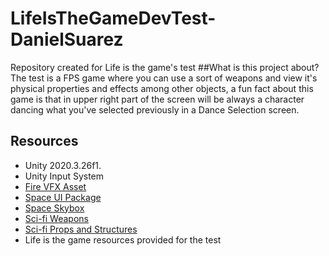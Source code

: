# LifeIsTheGameDevTest-DanielSuarez
Repository created for Life is the game's test
##What is this project about?
The test is a FPS game where you can use a sort of weapons and view it's physical properties and effects among other objects, a fun fact about this game is that in upper right part of the screen will be always a character dancing what you've selected previously in a Dance Selection screen.
## Resources
* Unity 2020.3.26f1.
* Unity Input System
* [Fire VFX Asset](https://assetstore.unity.com/packages/vfx/particles/fire-explosions/procedural-fire-141496/ "Fire VFX Asset")
* [Space UI Package](https://www.kenney.nl/assets/ui-pack-space-expansion/ "Space UI Package")
* [Space Skybox](https://assetstore.unity.com/packages/2d/textures-materials/sky/spaceskies-free-80503/ "Space Skybox")
* [Sci-fi Weapons](https://assetstore.unity.com/packages/3d/props/guns/sci-fi-gun-light-87916/ "Sci-fi Weapons")
* [Sci-fi Props and Structures](https://assetstore.unity.com/packages/3d/environments/sci-fi/sci-fi-styled-modular-pack-82913// "Sci-fi Props and Structures")
* Life is the game resources provided for the test
